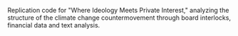Replication code for "Where Ideology Meets Private Interest," analyzing the structure of the climate change countermovement through board interlocks, financial data and text analysis.
